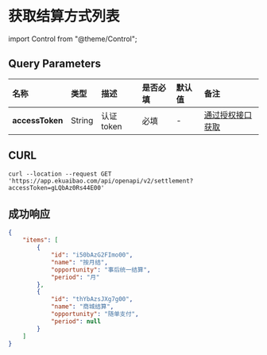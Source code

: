 # 获取结算方式列表

import Control from "@theme/Control";

<Control
method="GET"
url="/api/openapi/v2/settlement"
/>

## Query Parameters

| 名称 | 类型 | 描述 | 是否必填 | 默认值 | 备注 |
| :--- | :--- | :--- | :--- |:--- | :--- |
| **accessToken** | String | 认证token | 必填 | - | [通过授权接口获取](/docs/open-api/getting-started/auth) |

## CURL
```shell
curl --location --request GET 'https://app.ekuaibao.com/api/openapi/v2/settlement?accessToken=gLQbAz0Rs44E00'
```

## 成功响应
```json
{
    "items": [
        {
            "id": "i50bAzG2FImo00",
            "name": "按月结",
            "opportunity": "事后统一结算",
            "period": "月"
        },
        {
            "id": "thYbAzsJXg7g00",
            "name": "商城结算",
            "opportunity": "随单支付",
            "period": null
        }
    ]
}
```

